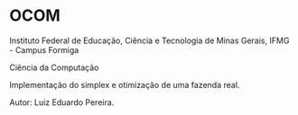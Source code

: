 # OCOM

Instituto Federal de Educação, Ciência e Tecnologia de Minas Gerais, IFMG - Campus Formiga

Ciência da Computação

Implementação do simplex e otimização de uma fazenda real.

Autor: Luiz Eduardo Pereira.
